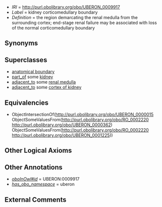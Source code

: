  * *IRI* = http://purl.obolibrary.org/obo/UBERON_0009917
 * *Label* = kidney corticomedullary boundary
 * *Definition* = the region demarcating the renal medulla from the surrounding cortex; end-stage renal failure may be associated with loss of the normal corticomedullary boundary

## Synonyms


## Superclasses

 * [anatomical boundary](../../UBERON/15/UBERON_0000015.md)
 * [part_of](../../BFO/50/BFO_0000050.md) some [kidney](../../UBERON/13/UBERON_0002113.md)
 * [adjacent_to](../../RO/20/RO_0002220.md) some [renal medulla](../../UBERON/62/UBERON_0000362.md)
 * [adjacent_to](../../RO/20/RO_0002220.md) some [cortex of kidney](../../UBERON/25/UBERON_0001225.md)

## Equivalencies

 * ObjectIntersectionOf(<http://purl.obolibrary.org/obo/UBERON_0000015> ObjectSomeValuesFrom(<http://purl.obolibrary.org/obo/RO_0002220> <http://purl.obolibrary.org/obo/UBERON_0000362>) ObjectSomeValuesFrom(<http://purl.obolibrary.org/obo/RO_0002220> <http://purl.obolibrary.org/obo/UBERON_0001225>))

## Other Logical Axioms


## Other Annotations

 * *[oboInOwl#id](../../id/oboInOwl#id.md)* = UBERON:0009917
 * *[has_obo_namespace](../../ce/oboInOwl#hasOBONamespace.md)* = uberon

## External Comments

